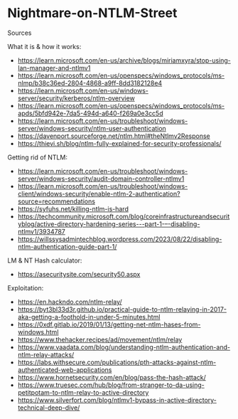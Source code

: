 # Nightmare-on-NTLM-Street
Sources

What it is & how it works:

- https://learn.microsoft.com/en-us/archive/blogs/miriamxyra/stop-using-lan-manager-and-ntlmv1
- https://learn.microsoft.com/en-us/openspecs/windows_protocols/ms-nlmp/b38c36ed-2804-4868-a9ff-8dd3182128e4
- https://learn.microsoft.com/en-us/windows-server/security/kerberos/ntlm-overview
- https://learn.microsoft.com/en-us/openspecs/windows_protocols/ms-apds/5bfd942e-7da5-494d-a640-f269a0e3cc5d
- https://learn.microsoft.com/en-us/troubleshoot/windows-server/windows-security/ntlm-user-authentication
- https://davenport.sourceforge.net/ntlm.html#theNtlmv2Response
- https://thievi.sh/blog/ntlm-fully-explained-for-security-professionals/


Getting rid of NTLM:

- https://learn.microsoft.com/en-us/troubleshoot/windows-server/windows-security/audit-domain-controller-ntlmv1
- https://learn.microsoft.com/en-us/troubleshoot/windows-client/windows-security/enable-ntlm-2-authentication?source=recommendations
- https://syfuhs.net/killing-ntlm-is-hard
- https://techcommunity.microsoft.com/blog/coreinfrastructureandsecurityblog/active-directory-hardening-series---part-1-–-disabling-ntlmv1/3934787
- https://willssysadmintechblog.wordpress.com/2023/08/22/disabling-ntlm-authentication-guide-part-1/


LM & NT Hash calculator: 

- https://asecuritysite.com/security50.aspx 


Exploitation:

- https://en.hackndo.com/ntlm-relay/
- https://byt3bl33d3r.github.io/practical-guide-to-ntlm-relaying-in-2017-aka-getting-a-foothold-in-under-5-minutes.html
- https://0xdf.gitlab.io/2019/01/13/getting-net-ntlm-hases-from-windows.html
- https://www.thehacker.recipes/ad/movement/ntlm/relay
- https://www.vaadata.com/blog/understanding-ntlm-authentication-and-ntlm-relay-attacks/
- https://labs.withsecure.com/publications/pth-attacks-against-ntlm-authenticated-web-applications
- https://www.hornetsecurity.com/en/blog/pass-the-hash-attack/
- https://www.truesec.com/hub/blog/from-stranger-to-da-using-petitpotam-to-ntlm-relay-to-active-directory
- https://www.silverfort.com/blog/ntlmv1-bypass-in-active-directory-technical-deep-dive/
